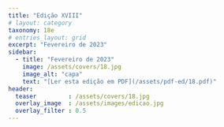 ```yaml
---
title: "Edição XVIII"
# layout: category
taxonomy: 18e
# entries_layout: grid
excerpt: "Fevereiro de 2023"
sidebar:
  - title: "Fevereiro de 2023"
    image: /assets/covers/18.jpg
    image_alt: "capa"
    text: "[Ler esta edição em PDF](/assets/pdf-ed/18.pdf)"
header:
  teaser         : /assets/covers/18.jpg
  overlay_image  : /assets/images/edicao.jpg
  overlay_filter : 0.5
---
```

 